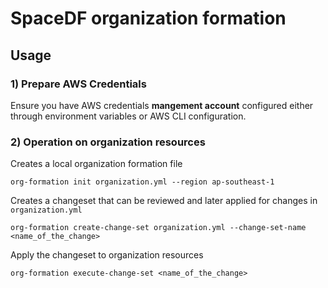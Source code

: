 # SpaceDF organization formation

## Usage

### 1) Prepare AWS Credentials 
Ensure you have AWS credentials **mangement account** configured either through environment variables or AWS CLI configuration.

### 2) Operation on organization resources
Creates a local organization formation file
```
org-formation init organization.yml --region ap-southeast-1
```

Creates a changeset that can be reviewed and later applied for changes in `organization.yml`
```
org-formation create-change-set organization.yml --change-set-name <name_of_the_change>
```

Apply the changeset to organization resources
```
org-formation execute-change-set <name_of_the_change>
```

